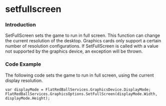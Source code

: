 # setfullscreen

### Introduction

SetFullScreen sets the game to run in full screen. This function can change the current resolution of the desktop. Graphics cards only support a certain number of resolution configurations. If SetFullScreen is called with a value not supported by the graphics device, an exception will be thrown.

### Code Example

The following code sets the game to run in full screen, using the current display resolution.

```lang:c#
var displayMode = FlatRedBallServices.GraphicsDevice.DisplayMode;
FlatRedBallServices.GraphicsOptions.SetFullScreen(displayMode.Width, displayMode.Height);
```

&#x20;     &#x20;
